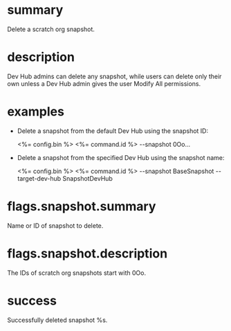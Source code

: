 # summary

Delete a scratch org snapshot.

# description

Dev Hub admins can delete any snapshot, while users can delete only their own unless a Dev Hub admin gives the user Modify All permissions.

# examples

- Delete a snapshot from the default Dev Hub using the snapshot ID:

  <%= config.bin %> <%= command.id %> --snapshot 0Oo...

- Delete a snapshot from the specified Dev Hub using the snapshot name:

  <%= config.bin %> <%= command.id %> --snapshot BaseSnapshot --target-dev-hub SnapshotDevHub

# flags.snapshot.summary

Name or ID of snapshot to delete.

# flags.snapshot.description

The IDs of scratch org snapshots start with 0Oo.

# success

Successfully deleted snapshot %s.
